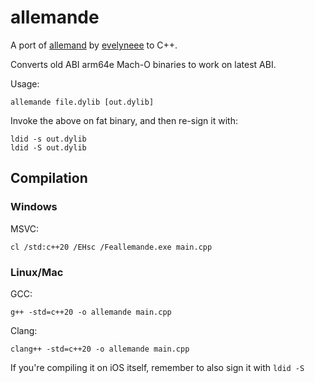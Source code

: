 # allemande

A port of [allemand](https://github.com/evelyneee/allemand) by [evelyneee](https://github.com/evelyneee) to C++.

Converts old ABI arm64e Mach-O binaries to work on latest ABI.

Usage:

```
allemande file.dylib [out.dylib]
```

Invoke the above on fat binary, and then re-sign it with:
```
ldid -s out.dylib
ldid -S out.dylib
```

## Compilation

### Windows

MSVC:
```
cl /std:c++20 /EHsc /Feallemande.exe main.cpp
```

### Linux/Mac

GCC:
```
g++ -std=c++20 -o allemande main.cpp
```

Clang:
```
clang++ -std=c++20 -o allemande main.cpp
```

If you're compiling it on iOS itself, remember to also sign it with `ldid -S`
